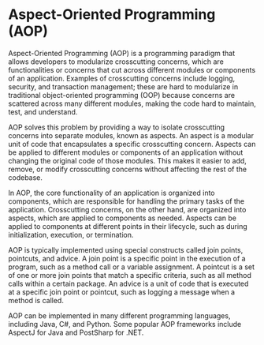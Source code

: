 # Aspect-Oriented Programming (AOP)

Aspect-Oriented Programming (AOP) is a programming paradigm that allows developers to modularize crosscutting concerns, which are functionalities or concerns that cut across different modules or components of an application. Examples of crosscutting concerns include logging, security, and transaction management; these are hard to modularize in traditional object-oriented programming (OOP) because concerns are scattered across many different modules, making the code hard to maintain, test, and understand.

AOP solves this problem by providing a way to isolate crosscutting concerns into separate modules, known as aspects. An aspect is a modular unit of code that encapsulates a specific crosscutting concern. Aspects can be applied to different modules or components of an application without changing the original code of those modules. This makes it easier to add, remove, or modify crosscutting concerns without affecting the rest of the codebase.

In AOP, the core functionality of an application is organized into components, which are responsible for handling the primary tasks of the application. Crosscutting concerns, on the other hand, are organized into aspects, which are applied to components as needed. Aspects can be applied to components at different points in their lifecycle, such as during initialization, execution, or termination.

AOP is typically implemented using special constructs called join points, pointcuts, and advice. A join point is a specific point in the execution of a program, such as a method call or a variable assignment. A pointcut is a set of one or more join points that match a specific criteria, such as all method calls within a certain package. An advice is a unit of code that is executed at a specific join point or pointcut, such as logging a message when a method is called.

AOP can be implemented in many different programming languages, including Java, C#, and Python. Some popular AOP frameworks include AspectJ for Java and PostSharp for .NET.
